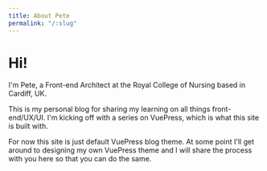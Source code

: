 ```yaml
---
title: About Pete
permalink: "/:slug"
---
```


# Hi!

I'm Pete, a Front-end Architect at the Royal College of Nursing based in Cardiff, UK.

This is my personal blog for sharing my learning on all things front-end/UX/UI. I'm kicking off with a series on VuePress, which is what this site is built with.

For now this site is just default VuePress blog theme. At some point I'll get around to designing my own VuePress theme and I will share the process with you here so that you can do the same.

<TinyLetter />
